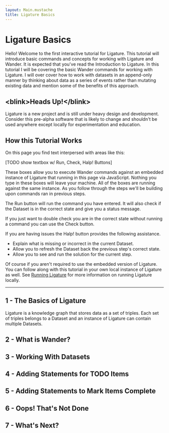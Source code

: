 ```yaml
---
layout: Main.mustache
title: Ligature Basics
---
```


# Ligature Basics

Hello!
Welcome to the first interactive tutorial for Ligature.
This tutorial will introduce basic commands and concepts for working with Ligature and Wander.
It is expected that you've read the Introduction to Ligature.
In this tutorial I will be covering the basic Wander commands for working with Ligature.
I will over cover how to work with datasets in an append-only manner by thinking about data as a series of events rather than mutating existing data and mention some of the benefits of this approach.

## &lt;blink&gt;Heads Up!&lt;/blink&gt;

Ligature is a new project and is still under heavy design and development.
Consider this pre-alpha software that is likely to change and shouldn't be used anywhere except locally for experimentation and education.

## How this Tutorial Works

On this page you find text interpersed with areas like this:

[TODO show textbox w/ Run, Check, Halp! Buttons]
 
These boxes allow you to execute Wander commands against an embedded instance of Ligature that running in this page via JavaScript.
Nothing you type in these boxes will leave your machine.
All of the boxes are running against the same instance.
As you follow through the steps we'll be building upon commands ran in previous steps.

The Run button will run the command you have entered.
It will also check if the Dataset is in the correct state and give you a status message.

If you just want to double check you are in the correct state without running a command you can use the Check button.

If you are having issues the Halp! button provides the following assistance.
 - Explain what is missing or incorrect in the current Dataset.
 - Allow you to refresh the Dataset back the previous step's correct state.
 - Allow you to see and run the solution for the current step.

Of course if you aren't required to use the embedded version of Ligature.
You can follow along with this tutorial in your own local instance of Ligature as well.
See [Running Ligature](./running-ligature) for more information on running Ligature locally.

---

## 1 - The Basics of Ligature

Ligature is a knowledge graph that stores data as a set of triples.
Each set of triples belongs to a Dataset and an instance of Ligature can contain multiple Datasets.


## 2 - What is Wander?

## 3 - Working With Datasets

## 4 - Adding Statements for TODO Items

## 5 - Adding Statements to Mark Items Complete

## 6 - Oops! That's Not Done

## 7 - What's Next?
